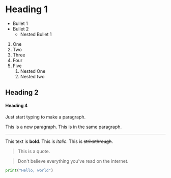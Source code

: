 # Heading 1

* Bullet 1
* Bullet 2
  * Nested Bullet 1

1. One
2. Two
3. Three
4. Four
5. Five
   1. Nested One
   2. Nested two

## Heading 2


#### Heading 4

Just start typing to make a paragraph.

This is a new paragraph.
This is in the same paragraph.

---

This text is **bold**. This is *italic*.
This is ~~strikethrough~~.

> This is a quote.

> Don't believe everything you've read on the internet.

```python
print("Hello, world")
```